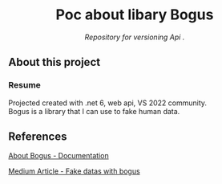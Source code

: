 <h1 align="center">Poc about libary Bogus</h1>
<p align="center"><i>Repository for versioning Api .</i></p>

## About this project

### Resume

<p>
   Projected created with .net 6, web api, VS 2022 community.<br>
   Bogus is a library that I can use to fake human data.
</p>


## References

[About Bogus - Documentation](https://github.com/bchavez/Bogus)

[Medium Article - Fake datas with bogus](https://erikthiago.medium.com/asp-net-core-e-faker-bogus-73486d7c3f4)


